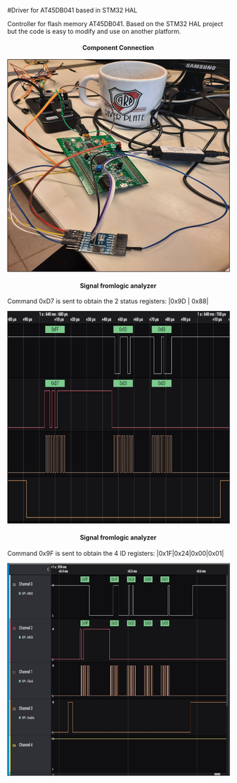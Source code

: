 #Driver for AT45DB041 based in STM32 HAL

Controller for flash memory AT45DB041. Based on the STM32 HAL project but the code is easy to modify and use on another platform.



 <h4 align="center">Component Connection</h4>
 <div align="center" >
<img  src="img/connections.jpg" border="1px" 
     height="480px" width="560px"/>
</div>

<h4 align="center">Signal fromlogic analyzer
</h4>
<p> Command 0xD7 is sent to obtain the 2 status registers: |0x9D | 0x88|</p>
 <div align="center" >
<img  src="img/signals.jpg" border="1px" 
     height="480px" width="560px"/>
</div>



<h4 align="center">Signal fromlogic analyzer
</h4>
<p> Command 0x9F is sent to obtain the 4 ID registers: |0x1F|0x24|0x00|0x01|</p>
 <div align="center" >
<img  src="img/get_id.jpg" border="1px" 
     height="480px" width="560px"/>
</div>
